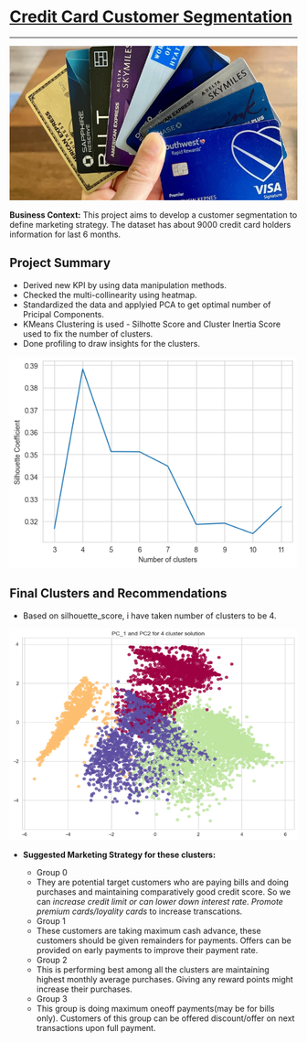 # <u> Credit Card Customer Segmentation</u>

--------------------------------------------------------------------------------
<p align="center">
  <img src="credit_cards.jpeg" style="width: 800px; height: 270px;" />
</p>



**Business Context:** This project aims to develop a customer segmentation to define marketing strategy. The dataset has about 9000 credit card holders information for last 6 months.


## Project Summary
* Derived new KPI by using data manipulation methods.
* Checked the multi-collinearity using heatmap.
* Standardized the data and applyied PCA to get optimal number of Pricipal Components.
* KMeans Clustering is used - Silhotte Score and Cluster Inertia Score used to fix the number of clusters.
* Done profiling to draw insights for the clusters.

<p align="center"><img src="Picture4_cluster_vs_silhoutte.png" style="width: 600px; height: 370px" /></p>

## Final Clusters and Recommendations 
* Based on silhouette_score, i have taken number of clusters to be 4.

<p align="center"><img src="Picture5_clusters_plot.png"  style="width: 600px; height: 370px" /></p>

* **Suggested Marketing Strategy for these clusters:**


  * Group 0 
   - They are potential target customers who are paying bills and doing purchases and maintaining comparatively good credit score. So we can <i>increase credit limit or can lower down interest rate. Promote premium cards/loyality cards</i> to increase transcations.
   
  * Group 1
   - These customers are taking maximum cash advance, these customers should be given remainders for payments. Offers can be provided on early payments to improve their payment rate.

  * Group 2
   - This is performing best among all the clusters are maintaining highest monthly average purchases. Giving any reward points might increase their purchases.
   
  * Group 3
   - This group is doing maximum oneoff payments(may be for bills only). Customers of this group can be offered discount/offer on next transactions upon full payment.
   
